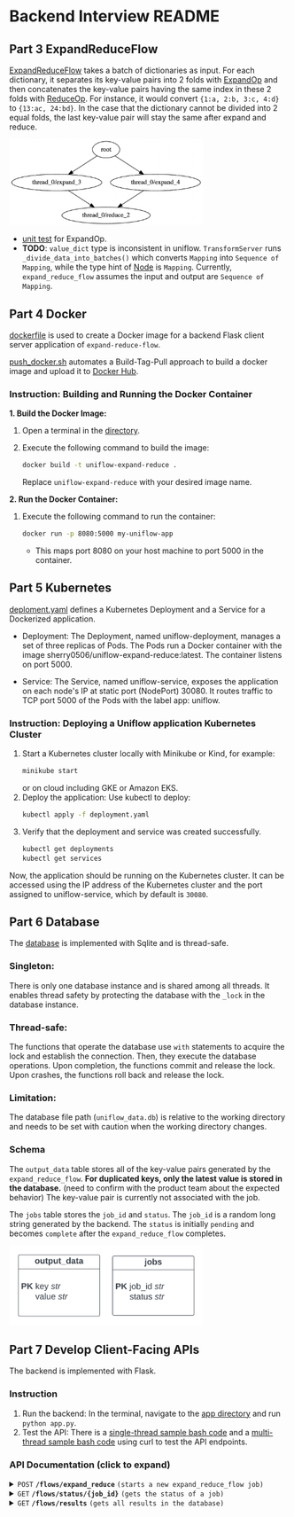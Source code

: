 # Backend Interview README

## Part 3 ExpandReduceFlow
[ExpandReduceFlow](../uniflow/flow/transform/expand_reduce_flow.py) takes a batch of dictionaries as input. For each dictionary, it separates its key-value pairs into 2 folds with [ExpandOp](../uniflow/op/basic/expand_op.py) and then concatenates the key-value pairs having the same index in these 2 folds with [ReduceOp](../uniflow/op/basic/reduce_op.py). For instance, it would convert ``{1:a, 2:b, 3:c, 4:d}`` to ``{13:ac, 24:bd}``. In the case that the dictionary cannot be divided into 2 equal folds, the last key-value pair will stay the same after expand and reduce.

<img src="expand-reduce-flow.png" alt="flow logic" width="350"/>

- [unit test](../tests/op/basic/test_expand_op.py) for ExpandOp.
- **TODO**: ``value_dict`` type is inconsistent in uniflow. ``TransformServer`` runs ``_divide_data_into_batches()`` which converts ``Mapping`` into ``Sequence of Mapping``, while the type hint of [Node](../uniflow/node.py) is ``Mapping``. Currently, ``expand_reduce_flow`` assumes the input and output are ``Sequence of Mapping``.

## Part 4 Docker
[dockerfile](../dockerfile) is used to create a Docker image for a backend Flask client server application of ``expand-reduce-flow``.

[push_docker.sh](../push_docker.sh) automates a Build-Tag-Pull approach to build a docker image and upload it to [Docker Hub](https://hub.docker.com/repository/docker/sherry0506/uniflow-expand-reduce/general).

### Instruction: Building and Running the Docker Container

**1. Build the Docker Image:**

1. Open a terminal in the [directory](../).
2. Execute the following command to build the image:

   ```bash
   docker build -t uniflow-expand-reduce .
   ```
   Replace ``uniflow-expand-reduce`` with your desired image name.

**2. Run the Docker Container:**
1. Execute the following command to run the container:

    ```bash
    docker run -p 8080:5000 my-uniflow-app
    ```
    - This maps port 8080 on your host machine to port 5000 in the container.

## Part 5 Kubernetes
[deploment.yaml](../deployment.yaml) defines a Kubernetes Deployment and a Service for a Dockerized application.

- Deployment: The Deployment, named uniflow-deployment, manages a set of three replicas of Pods. The Pods run a Docker container with the image sherry0506/uniflow-expand-reduce:latest. The container listens on port 5000.

- Service: The Service, named uniflow-service, exposes the application on each node's IP at static port (NodePort) 30080. It routes traffic to TCP port 5000 of the Pods with the label app: uniflow.

### Instruction: Deploying a Uniflow application Kubernetes Cluster
1. Start a Kubernetes cluster locally with Minikube or Kind, for example:
    ```bash
    minikube start
    ```
    or on cloud including GKE or Amazon EKS.
2. Deploy the application: Use kubectl to deploy:
    ```bash
    kubectl apply -f deployment.yaml
    ```
3. Verify that the deployment and service was created successfully.
    ```bash
   kubectl get deployments
   kubectl get services
    ```
Now, the application should be running on the Kubernetes cluster. It can be accessed using the IP address of the Kubernetes cluster and the port assigned to uniflow-service, which by default is ``30080``.

## Part 6 Database
The [database](../uniflow/flow/database.py) is implemented with Sqlite and is thread-safe.

### Singleton:
There is only one database instance and is shared among all threads. It enables thread safety by protecting the database with the ``_lock`` in the database instance.

### Thread-safe:
The functions that operate the database use ``with`` statements to acquire the lock and establish the connection. Then, they execute the database operations. Upon completion, the functions commit and release the lock. Upon crashes, the functions roll back and release the lock.

### Limitation: 
The database file path (``uniflow_data.db``) is relative to the working directory and needs to be set with caution when the working directory changes.

### Schema
The ``output_data`` table stores all of the key-value pairs generated by the ``expand_reduce_flow``. **For duplicated keys, only the latest value is stored in the database.** (need to confirm with the product team about the expected behavior) The key-value pair is currently not associated with the job.

The ``jobs`` table stores the ``job_id`` and ``status``. The ``job_id`` is a random long string generated by the backend. The ``status`` is initially ``pending`` and becomes ``complete`` after the ``expand_reduce_flow`` completes.

<img src="uniflow-db.png" alt="database schema" width="350"/>

## Part 7 Develop Client-Facing APIs
The backend is implemented with Flask.
### Instruction
1. Run the backend: In the terminal, navigate to the [app directory](../app/) and run ``python app.py``.
2. Test the API: There is a [single-thread sample bash code](../app/test/single_thread.sh) and a [multi-thread sample bash code](../app/test/multi_thread.sh) using curl to test the API endpoints.

### API Documentation (click to expand)

<details>
<summary><code>POST</code> <code><b>/flows/expand_reduce</b></code> <code>(starts a new expand_reduce_flow job)</code></summary>

### Request Parameter
> | name     |  type      | data type      | description                                                  |
> |----------|------------|----------------|--------------------------------------------------------------|
> | None     |  required  | JSON           | list of dictionaries                                         |

Example cURL
> ```javascript
>  curl -H "Content-Type: application/json" --data @seebelow http://localhost:5000/flows/expand_reduce
> ```

Example of data:
```json
[
    {
        "key1": "value1",
        "key2": "value2"
    },
    {
        "key3": "value3",
        "key4": "value4"
    }
]
```

### Response
> | http code     | content-type                      | response                                                            |
> |---------------|-----------------------------------|---------------------------------------------------------------------|
> | `202`         | `application/json`                | `{"job_id": string}`                                                |
> | `400`         | `application/json`                | `{"code":"400","message":"Bad request"}`                            |


```json
{
    "job_id": "123e4567-e89b-12d3-a456-426614174000"
}
```
</details>

<details>
 <summary><code>GET</code> <code><b>/flows/status/{job_id}</b></code> <code>(gets the status of a job)</code></summary>

### Request Parameters

> | name     |  type      | data type      | description                                                  |
> |----------|------------|----------------|--------------------------------------------------------------|
> | `job_id` |  required  | string         | The id of the job to check                                   |

Example cURL
> ```javascript
>  curl -X GET -H "Content-Type: application/json" http://localhost:5000/flows/status/123e4567-e89b-12d3-a456-426614174000
> ```

### Response

> | http code     | content-type                      | response                                                            |
> |---------------|-----------------------------------|---------------------------------------------------------------------|
> | `200`         | `application/json`                | `{"job_id": string, "status": string}`                              |
> | `404`         | `application/json`                | `{"code":"404","message":"Job not found"}`                          |

```json
{
    "job_id": "123e4567-e89b-12d3-a456-426614174000",
    "status": "completed"
}
```
</details>

<details>
 <summary><code>GET</code> <code><b>/flows/results</b></code> <code>(gets all results in the database)</code></summary>

### Request Parameters

> | name    |  type      | data type      | description                                          |
> |---------|------------|----------------|------------------------------------------------------|
> | `page`  |  required  | int            | The page number                                      |
> | `limit` |  required  | int            | The maximum number of key-value pairs to return      |

Example cURL
> ```javascript
>  curl -X GET -H "Content-Type: application/json" http://localhost:5000/flows/results?page=1&limit=15
> ```

### Response

> | http code     | content-type                      | response                                                            |
> |---------------|-----------------------------------|---------------------------------------------------------------------|
> | `200`         | `application/json`                | `{"results": dict, "total_pages": int)}`                            |
> | `400`         | `application/json`                | `{"code":"400","message":"Bad request"}`                            |

```json
{
    "results": {        
            "key1key3": "value1vlue3",
            "key2key4": "value2vlue4"
    }
    "total_pages": 1
}
```
</details>

